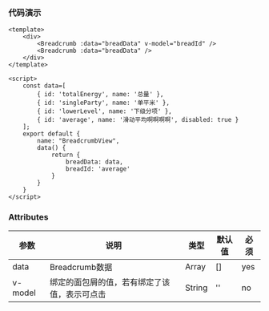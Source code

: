 
### 代码演示
```vue
<template>
    <div>    
        <Breadcrumb :data="breadData" v-model="breadId" />
        <Breadcrumb :data="breadData" />
    </div>
</template>

<script>
    const data=[
        { id: 'totalEnergy', name: '总量' },
        { id: 'singleParty', name: '单平米' },
        { id: 'lowerLevel', name: '下级分项' },
        { id: 'average', name: '滑动平均啊啊啊啊', disabled: true }
    ];
    export default {
        name: "BreadcrumbView",
        data() {
            return {
                breadData: data,
                breadId: 'average'
            }
        }
    }
</script>

```

### Attributes

| 参数     | 说明  | 类型    | 默认值  | 必须    |
| ------- | ----- | ------ | ------- | ------ |
| data    | Breadcrumb数据 | Array | [] | yes  |
| v-model    | 绑定的面包屑的值，若有绑定了该值，表示可点击 | String | ''  | no     |

